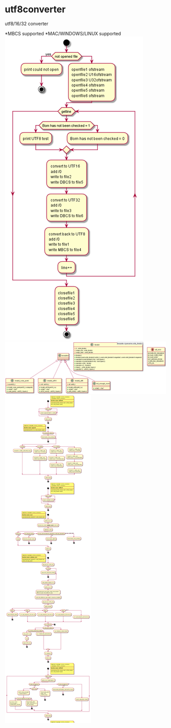 # utf8converter

utf8/16/32 converter

*MBCS supported
*MAC/WINDOWS/LINUX supported
![main](https://github.com/spotpan/utf8converter/blob/master/main.png)
![exceptions and iterator overload](https://github.com/spotpan/utf8converter/blob/master/exceptions.png)
![surrogate and checking for valid](https://github.com/spotpan/utf8converter/blob/master/legalization.png)
